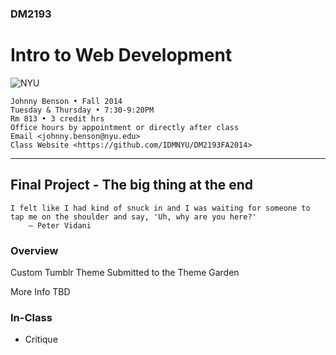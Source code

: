 ### DM2193

# Intro to Web Development

![NYU](http://j-hnnybens-n.com/capture/imami.png)

    Johnny Benson • Fall 2014
    Tuesday & Thursday • 7:30-9:20PM
    Rm 813 • 3 credit hrs
    Office hours by appointment or directly after class
    Email <johnny.benson@nyu.edu>
    Class Website <https://github.com/IDMNYU/DM2193FA2014>

---

## Final Project - The big thing at the end

    I felt like I had kind of snuck in and I was waiting for someone to tap me on the shoulder and say, 'Uh, why are you here?'
        — Peter Vidani

### Overview

Custom Tumblr Theme
Submitted to the Theme Garden

More Info TBD

### In-Class

* Critique
